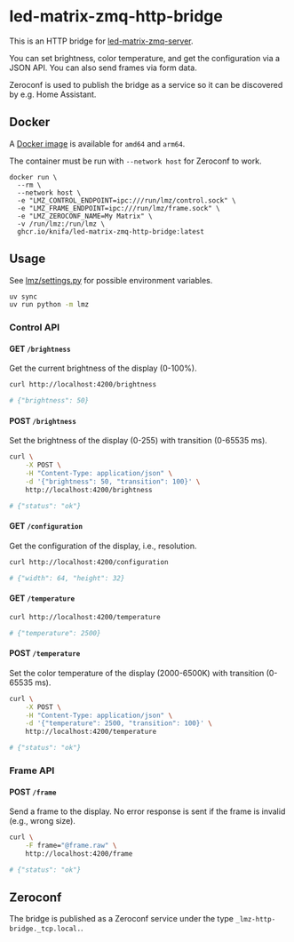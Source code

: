# led-matrix-zmq-http-bridge

This is an HTTP bridge for [led-matrix-zmq-server](https://github.com/knifa/led-matrix-zmq-server).

You can set brightness, color temperature, and get the configuration via a JSON API. You can also send frames via form data.

Zeroconf is used to publish the bridge as a service so it can be discovered by e.g. Home Assistant.

## Docker

A [Docker image](https://github.com/knifa/led-matrix-zmq-http-bridge/pkgs/container/led-matrix-zmq-http-bridge) is available for `amd64` and `arm64`.

The container must be run with `--network host` for Zeroconf to work.

```shell
docker run \
  --rm \
  --network host \
  -e "LMZ_CONTROL_ENDPOINT=ipc:///run/lmz/control.sock" \
  -e "LMZ_FRAME_ENDPOINT=ipc:///run/lmz/frame.sock" \
  -e "LMZ_ZEROCONF_NAME=My Matrix" \
  -v /run/lmz:/run/lmz \
  ghcr.io/knifa/led-matrix-zmq-http-bridge:latest
```

## Usage

See [lmz/settings.py](lmz/settings.py) for possible environment variables.

```bash
uv sync
uv run python -m lmz
```

### Control API

#### GET `/brightness`

Get the current brightness of the display (0-100%).

```bash
curl http://localhost:4200/brightness

# {"brightness": 50}
```

#### POST `/brightness`

Set the brightness of the display (0-255) with transition (0-65535 ms).

```bash
curl \
    -X POST \
    -H "Content-Type: application/json" \
    -d '{"brightness": 50, "transition": 100}' \
    http://localhost:4200/brightness

# {"status": "ok"}
```

#### GET `/configuration`

Get the configuration of the display, i.e., resolution.

```bash
curl http://localhost:4200/configuration

# {"width": 64, "height": 32}
```

#### GET `/temperature`
```bash
curl http://localhost:4200/temperature

# {"temperature": 2500}
```

####  POST `/temperature`

Set the color temperature of the display (2000-6500K) with transition (0-65535 ms).

```bash
curl \
    -X POST \
    -H "Content-Type: application/json" \
    -d '{"temperature": 2500, "transition": 100}' \
    http://localhost:4200/temperature

# {"status": "ok"}
```

### Frame API

#### POST `/frame`

Send a frame to the display. No error response is sent if the frame is invalid (e.g., wrong size).

```bash
curl \
    -F frame="@frame.raw" \
    http://localhost:4200/frame

# {"status": "ok"}
```

## Zeroconf

The bridge is published as a Zeroconf service under the type `_lmz-http-bridge._tcp.local.`.
